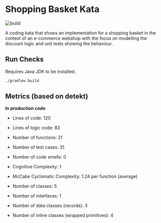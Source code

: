 # Shopping Basket Kata

![build](https://github.com/andrej-dyck/kata-shopping-basket/actions/workflows/ci.yml/badge.svg?branch=main)

A coding kata that shows an implementation for a shopping basket in the context of an e-commerce webshop with the focus on modelling the discount logic and unit tests showing the behaviour.

## Run Checks

Requires Java JDK to be installed.  
```bash
./gradlew build
```

## Metrics (based on detekt)

**In production code**

- Lines of code: 120
- Lines of logic code: 83


- Number of functions: 21
- Number of test cases: 31


- Number of code smells: 0
- Cognitive Complexity: 1
- McCabe Cyclomatic Complexity: 1.24 per function (average)


- Number of classes: 5
- Number of interfaces: 1
- Number of data classes (records): 3
- Number of inline classes (wrapped primitives): 4
